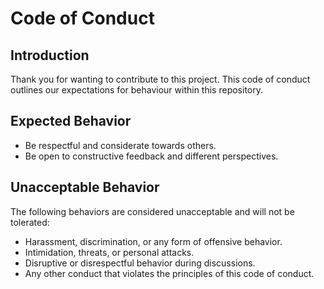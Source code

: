 # Code of Conduct

## Introduction

Thank you for wanting to contribute to this project. This code of conduct outlines our expectations for behaviour within this repository.

## Expected Behavior

- Be respectful and considerate towards others.
- Be open to constructive feedback and different perspectives.

## Unacceptable Behavior

The following behaviors are considered unacceptable and will not be tolerated:

- Harassment, discrimination, or any form of offensive behavior.
- Intimidation, threats, or personal attacks.
- Disruptive or disrespectful behavior during discussions.
- Any other conduct that violates the principles of this code of conduct.
